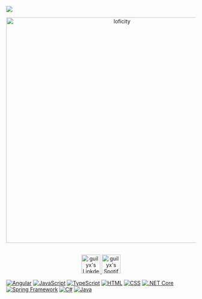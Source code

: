 
![](https://visitor-badge.glitch.me/badge?page_id=guilyx.guilyx)

<p align="center">
<img alt="loficity" width="600px" src="https://github.com/HyunCafe/HyunCafe/raw/main/assests/loficity.gif"</img>
</p>

<p align="center">
<br/>
<a href="[https://www.linkedin.com/in/erwinlejeune-lkn](https://www.linkedin.com/in/jos%C3%A9-ruan-pontes-891a351b6/)">
  <img alt="guilyx's LinkdeIN" width="50px" src="https://user-images.githubusercontent.com/43545812/144035037-0f415fc7-9f96-4517-a370-ccc6e78a714b.png" />
</a>
<a href="https://open.spotify.com/user/11147618695?si=zZFn6uAGRLyoU02lsG50GA">
  <img alt="guilyx's Spotify" width="50px" src="https://user-images.githubusercontent.com/43545812/144035120-1ad5169b-91c7-4078-bef9-6a82c733f373.png" />
</a>
<br>
</p>



[![Angular](https://img.shields.io/badge/Angular-12-red)](https://angular.io/)
[![JavaScript](https://img.shields.io/badge/JavaScript-ES6-yellow)](https://developer.mozilla.org/en-US/docs/Web/JavaScript)
[![TypeScript](https://img.shields.io/badge/TypeScript-4.4-blue)](https://www.typescriptlang.org/)
[![HTML](https://img.shields.io/badge/HTML5-orange)](https://developer.mozilla.org/en-US/docs/Web/Guide/HTML/HTML5)
[![CSS](https://img.shields.io/badge/CSS3-blueviolet)](https://developer.mozilla.org/en-US/docs/Web/CSS)
[![.NET Core](https://img.shields.io/badge/.NET%20Core-5.0-blue)](https://dotnet.microsoft.com/)
[![Spring Framework](https://img.shields.io/badge/Spring-5.3-brightgreen)](https://spring.io/)
[![C#](https://img.shields.io/badge/C%23-9.0-purple)](https://docs.microsoft.com/en-us/dotnet/csharp/)
[![Java](https://img.shields.io/badge/Java-17-orange)](https://docs.oracle.com/en/java/)




